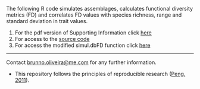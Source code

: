 The following R code simulates assemblages, calculates functional diversity metrics (FD) and correlates FD values with species richness, range and standard deviation in trait values.

1. For the pdf version of Supporting Information click [here](https://github.com/oliveirab/simulation_traits/blob/master/simTrait.pdf)    
2. For access to the [source code](https://github.com/oliveirab/simulation_traits/blob/master/simTrait.R)  
3. For access the modified simul.dbFD function click [here](https://github.com/oliveirab/simulation_traits/blob/master/simul_dbFB_mod.R)
 

***
Contact brunno.oliveira@me.com for any further information.  

* This repository follows the principles of reproducible research ([Peng, 2011](http://www.sciencemag.org/content/334/6060/1226)).
